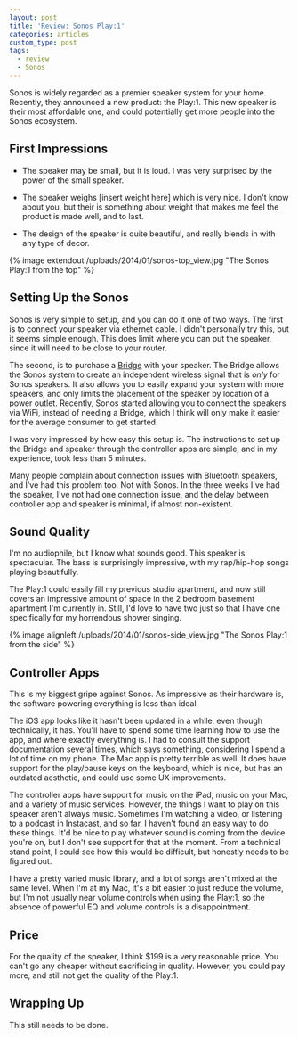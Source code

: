 ```yaml
---
layout: post
title: 'Review: Sonos Play:1'
categories: articles
custom_type: post
tags:
  - review
  - Sonos
---
```

Sonos is widely regarded as a premier speaker system for your home. Recently, they announced a new product: the Play:1. This new speaker is their most affordable one, and could potentially get more people into the Sonos ecosystem.

## First Impressions
- The speaker may be small, but it is loud. I was very surprised by the power of the small speaker.

- The speaker weighs [insert weight here] which is very nice. I don't know about you, but their is something about weight that makes me feel the product is made well, and to last.

- The design of the speaker is quite beautiful, and really blends in with any type of decor.

{% image extendout /uploads/2014/01/sonos-top_view.jpg "The Sonos Play:1 from the top" %}


## Setting Up the Sonos
Sonos is very simple to setup, and you can do it one of two ways. The first is to connect your speaker via ethernet cable. I didn't personally try this, but it seems simple enough. This does limit where you can put the speaker, since it will need to be close to your router.

The second, is to purchase a [Bridge](http://www.sonos.com/shop/products/bridge) with your speaker. The Bridge allows the Sonos system to create an independent wireless signal that is *only* for Sonos speakers. It also allows you to easily expand your system with more speakers, and only limits the placement of the speaker by location of a power outlet. Recently, Sonos started allowing you to connect the speakers via WiFi, instead of needing a Bridge, which I think will only make it easier for the average consumer to get started.

I was very impressed by how easy this setup is. The instructions to set up the Bridge and speaker through the controller apps are simple, and in my experience, took less than 5 minutes.

Many people complain about connection issues with Bluetooth speakers, and I've had this problem too. Not with Sonos. In the three weeks I've had the speaker, I've not had one connection issue, and the delay between controller app and speaker is minimal, if almost non-existent.

## Sound Quality
I'm no audiophile, but I know what sounds good. This speaker is spectacular. The bass is surprisingly impressive, with my rap/hip-hop songs playing beautifully.

The Play:1 could easily fill my previous studio apartment, and now still covers an impressive amount of space in the 2 bedroom basement apartment I'm currently in. Still, I'd love to have two just so that I have one specifically for my horrendous shower singing.

{% image alignleft /uploads/2014/01/sonos-side_view.jpg "The Sonos Play:1 from the side" %}

## Controller Apps
This is my biggest gripe against Sonos. As impressive as their hardware is, the software powering everything is less than ideal 

The iOS app looks like it hasn't been updated in a while, even though technically, it has. You'll have to spend some time learning how to use the app, and where exactly everything is. I had to consult the support documentation several times, which says something, considering I spend a lot of time on my phone. The Mac app is pretty terrible as well. It does have support for the play/pause keys on the keyboard, which is nice, but has an outdated aesthetic, and could use some UX improvements.

The controller apps have support for music on the iPad, music on your Mac, and a variety of music services. However, the things I want to play on this speaker aren't always music. Sometimes I'm watching a video, or listening to a podcast in Instacast, and so far, I haven't found an easy way to do these things. It'd be nice to play whatever sound is coming from the device you're on, but I don't see support for that at the moment. From a technical stand point, I could see how this would be difficult, but honestly needs to be figured out.

I have a pretty varied music library, and a lot of songs aren't mixed at the same level. When I'm at my Mac, it's a bit easier to just reduce the volume, but I'm not usually near volume controls when using the Play:1, so the absence of powerful EQ and volume controls is a disappointment. 


## Price
For the quality of the speaker, I think $199 is a very reasonable price. You can't go any cheaper without sacrificing in quality. However, you could pay more, and still not get the quality of the Play:1.

## Wrapping Up
This still needs to be done.

